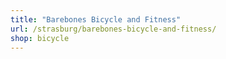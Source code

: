 ```yaml
---
title: "Barebones Bicycle and Fitness"
url: /strasburg/barebones-bicycle-and-fitness/
shop: bicycle
---
```

